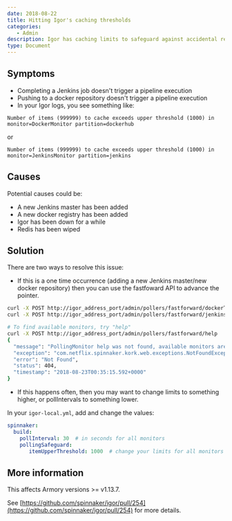 ```yaml
---
date: 2018-08-22
title: Hitting Igor's caching thresholds
categories:
   - Admin
description: Igor has caching limits to safeguard against accidental re-indexing 
type: Document
---
```


## Symptoms
- Completing a Jenkins job doesn't trigger a pipeline execution
- Pushing to a docker repository doesn't trigger a pipeline execution
- In your Igor logs, you see something like:

```
Number of items (999999) to cache exceeds upper threshold (1000) in monitor=DockerMonitor partition=dockerhub
```

or

```
Number of items (999999) to cache exceeds upper threshold (1000) in monitor=JenkinsMonitor partition=jenkins
```


## Causes
Potential causes could be:
- A new Jenkins master has been added
- A new docker registry has been added
- Igor has been down for a while
- Redis has been wiped


## Solution
There are two ways to resolve this issue:
- If this is a one time occurrence (adding a new Jenkins master/new docker repository) then you can use the fastfoward API to advance the pointer.

```bash
curl -X POST http://igor_address_port/admin/pollers/fastforward/dockerTagMonitor
curl -X POST http://igor_address_port/admin/pollers/fastforward/jenkinsBuildMonitor

# To find available monitors, try "help"
curl -X POST http://igor_address_port/admin/pollers/fastforward/help
{
  "message": "PollingMonitor help was not found, available monitors are: [dockerTagMonitor, jenkinsBuildMonitor]",
  "exception": "com.netflix.spinnaker.kork.web.exceptions.NotFoundException",
  "error": "Not Found",
  "status": 404,
  "timestamp": "2018-08-23T00:35:15.592+0000"
}
```

- If this happens often, then you may want to change limits to something higher, or pollIntervals to something lower.

In your `igor-local.yml`, add and change the values:
```yml
spinnaker:
  build:
    pollInterval: 30  # in seconds for all monitors
    pollingSafeguard:
       itemUpperThreshold: 1000  # change your limits for all monitors
```


## More information
This affects Armory versions >= v1.13.7.

See [https://github.com/spinnaker/igor/pull/254](https://github.com/spinnaker/igor/pull/254) for more details.
